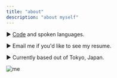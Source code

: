 ```yaml
---
title: "about"
description: "about myself"
---
```


► [Code](https://github.com/nbw) and spoken languages.

► Email me if you'd like to see my resume.

► Currently based out of Tokyo, Japan.

![me](/images/me_2021.jpeg)
